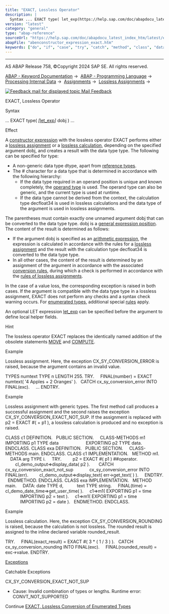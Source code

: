```yaml
---
title: "EXACT, Lossless Operator"
description: |
  Syntax ... EXACT type( let_exp(https://help.sap.com/doc/abapdocu_latest_index_htm/latest/en-US/abaplet.htm) dobj ) ... Effect A constructor expression(https://help.sap.com/doc/abapdocu_latest_index_htm/latest/en-US/abenconstructor_expressions.htm) with the lossless operator EXACT perfor
version: "latest"
category: "general"
type: "abap-reference"
sourceUrl: "https://help.sap.com/doc/abapdocu_latest_index_htm/latest/en-US/abenconstructor_expression_exact.htm"
abapFile: "abenconstructor_expression_exact.htm"
keywords: ["do", "if", "case", "try", "catch", "method", "class", "data", "types", "abenconstructor", "expression", "exact"]
---
```


* * *

AS ABAP Release 758, ©Copyright 2024 SAP SE. All rights reserved.

[ABAP - Keyword Documentation](https://help.sap.com/doc/abapdocu_latest_index_htm/latest/en-US/abenabap.htm) →  [ABAP - Programming Language](https://help.sap.com/doc/abapdocu_latest_index_htm/latest/en-US/abenabap_reference.htm) →  [Processing Internal Data](https://help.sap.com/doc/abapdocu_latest_index_htm/latest/en-US/abenabap_data_working.htm) →  [Assignments](https://help.sap.com/doc/abapdocu_latest_index_htm/latest/en-US/abenvalue_assignments.htm) →  [Lossless Assignments](https://help.sap.com/doc/abapdocu_latest_index_htm/latest/en-US/abenlossless_move.htm) → 

 [![](Mail.gif?object=Mail.gif "Feedback mail for displayed topic") Mail Feedback](mailto:f1_help@sap.com?subject=Feedback%20on%20ABAP%20Documentation&body=Document:%20EXACT%2C%20Lossless%20Operator%2C%20ABENCONSTRUCTOR_EXPRESSION_EXACT%2C%20758%0D%0A%0D%0AError:%0D%0A%0D%0A%0D%0A%0D%0ASuggestion%20for%20improvement:)

EXACT, Lossless Operator

Syntax

... EXACT type( *\[*[let\_exp](https://help.sap.com/doc/abapdocu_latest_index_htm/latest/en-US/abaplet.htm)*\]* dobj ) ...

Effect

A [constructor expression](https://help.sap.com/doc/abapdocu_latest_index_htm/latest/en-US/abenconstructor_expressions.htm) with the lossless operator EXACT performs either a [lossless assignment](https://help.sap.com/doc/abapdocu_latest_index_htm/latest/en-US/abenlossless_move.htm) or a [lossless calculation](https://help.sap.com/doc/abapdocu_latest_index_htm/latest/en-US/abenlossless_calculation.htm), depending on the specified argument dobj, and creates a result with the data type type. The following can be specified for type:

-   A non-generic data type dtype, apart from [reference types](https://help.sap.com/doc/abapdocu_latest_index_htm/latest/en-US/abenreference_type_glosry.htm "Glossary Entry").
-   The # character for a data type that is determined in accordance with the following hierarchy:
    -   If the data type required in an operand position is unique and known completely, the [operand type](https://help.sap.com/doc/abapdocu_latest_index_htm/latest/en-US/abenoperand_type_glosry.htm "Glossary Entry") is used. The operand type can also be generic, and the current type is used at runtime.
    -   If the data type cannot be derived from the context, the calculation type decfloat34 is used in lossless calculations and the data type of the argument is used in lossless assignments.

The parentheses must contain exactly one unnamed argument dobj that can be converted to the data type type. dobj is a [general expression position](https://help.sap.com/doc/abapdocu_latest_index_htm/latest/en-US/abengeneral_expr_position_glosry.htm "Glossary Entry"). The content of the result is determined as follows:

-   If the argument dobj is specified as an [arithmetic expression](https://help.sap.com/doc/abapdocu_latest_index_htm/latest/en-US/abenarithmetic_expression_glosry.htm "Glossary Entry"), the expression is calculated in accordance with the rules for a [lossless assignment](https://help.sap.com/doc/abapdocu_latest_index_htm/latest/en-US/abenlossless_calculation.htm) and the result with the calculation type decfloat34 is converted to the data type type.
-   In all other cases, the content of the result is determined by an assignment of the argument in accordance with the associated [conversion rules](https://help.sap.com/doc/abapdocu_latest_index_htm/latest/en-US/abenconversion_rules.htm), during which a check is performed in accordance with the [rules of lossless assignments](https://help.sap.com/doc/abapdocu_latest_index_htm/latest/en-US/abapmove_exact.htm).

In the case of a value loss, the corresponding exception is raised in both cases. If the argument is compatible with the data type type in a lossless assignment, EXACT does not perform any checks and a syntax check warning occurs. For [enumerated types](https://help.sap.com/doc/abapdocu_latest_index_htm/latest/en-US/abenenum_type_glosry.htm "Glossary Entry"), additional special [rules](https://help.sap.com/doc/abapdocu_latest_index_htm/latest/en-US/abenexact_constructor_enum.htm) apply.

An optional LET expression [let\_exp](https://help.sap.com/doc/abapdocu_latest_index_htm/latest/en-US/abaplet.htm) can be specified before the argument to define local helper fields.

Hint

The lossless operator EXACT replaces the identically named addition of the obsolete statements [MOVE](https://help.sap.com/doc/abapdocu_latest_index_htm/latest/en-US/abapmove_obs.htm) and [COMPUTE](https://help.sap.com/doc/abapdocu_latest_index_htm/latest/en-US/abapcompute.htm).

Example

Lossless assignment. Here, the exception CX\_SY\_CONVERSION\_ERROR is raised, because the argument contains an invalid value.

TYPES numtext TYPE n LENGTH 255.
TRY.
    FINAL(number) = EXACT numtext( '4 Apples + 2 Oranges' ).
  CATCH cx\_sy\_conversion\_error INTO FINAL(exc).
    ...
ENDTRY.

Example

Lossless assignment with generic types. The first method call produces a successful assignment and the second raises the exception CX\_SY\_CONVERSION\_EXACT\_NOT\_SUP. If the assignment is replaced with p2 = EXACT #( + p1 ), a lossless calculation is produced and no exception is raised.

CLASS c1 DEFINITION.
  PUBLIC SECTION.
    CLASS-METHODS m1 IMPORTING p1 TYPE data
                     EXPORTING p2 TYPE data.
ENDCLASS.
CLASS exa DEFINITION.
  PUBLIC SECTION.
    CLASS-METHODS main.
ENDCLASS.
CLASS c1 IMPLEMENTATION.
  METHOD m1.
    DATA arg TYPE i.
    TRY.
        p2 = EXACT #( p1 ) ##operator.
        cl\_demo\_output=>display\_data( p2 ).
      CATCH cx\_sy\_conversion\_exact\_not\_sup
            cx\_sy\_conversion\_error INTO FINAL(err).
        cl\_demo\_output=>display\_text( err->get\_text( ) ).
    ENDTRY.
  ENDMETHOD.
ENDCLASS.
CLASS exa IMPLEMENTATION.
  METHOD main.
    DATA: date TYPE d,
          text TYPE string.
    FINAL(time) = cl\_demo\_date\_time=>get\_user\_time( ).
    c1=>m1( EXPORTING p1 = time
            IMPORTING p2 = text ).
    c1=>m1( EXPORTING p1 = time
            IMPORTING p2 = date ).
  ENDMETHOD.
ENDCLASS.

Example

Lossless calculation. Here, the exception CX\_SY\_CONVERSION\_ROUNDING is raised, because the calculation is not lossless. The rounded result is assigned to the inline declared variable rounded\_result.

TRY.
    FINAL(exact\_result) = EXACT #( 3 \* ( 1 / 3 ) ).
  CATCH cx\_sy\_conversion\_rounding INTO FINAL(exc).
    FINAL(rounded\_result) = exc->value.
ENDTRY.

[Exceptions](https://help.sap.com/doc/abapdocu_latest_index_htm/latest/en-US/abenabap_language_exceptions.htm)

Catchable Exceptions

CX\_SY\_CONVERSION\_EXACT\_NOT\_SUP

-   Cause: Invalid combination of types or lengths.
    Runtime error: CONVT\_NOT\_SUPPORTED

Continue
[EXACT, Lossless Conversion of Enumerated Types](https://help.sap.com/doc/abapdocu_latest_index_htm/latest/en-US/abenexact_constructor_enum.htm)